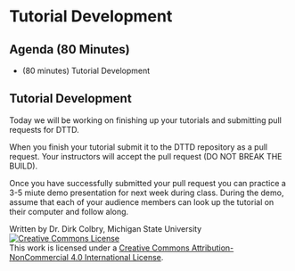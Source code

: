 # Tutorial Development


## Agenda (80 Minutes)

- (80 minutes) Tutorial Development


## Tutorial Development

Today we will be working on finishing up your tutorials and submitting pull requests for DTTD.  

When you finish your tutorial submit it to the DTTD repository as a pull request.  Your instructors will accept the pull request (DO NOT BREAK THE BUILD). 

Once you have successfully submitted your pull request you can practice a 3-5 miute demo presentation for next week during class. During the demo, assume that each of your audience members can look up the tutorial on their computer and follow along. 


Written by Dr. Dirk Colbry, Michigan State University
<a rel="license" href="http://creativecommons.org/licenses/by-nc/4.0/"><img alt="Creative Commons License" style="border-width:0" src="https://i.creativecommons.org/l/by-nc/4.0/88x31.png" /></a><br />This work is licensed under a <a rel="license" href="http://creativecommons.org/licenses/by-nc/4.0/">Creative Commons Attribution-NonCommercial 4.0 International License</a>.
